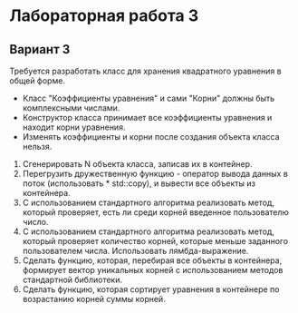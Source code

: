 # Лабораторная работа 3
## Вариант 3
Требуется разработать класс для хранения квадратного уравнения в общей форме.
- Класс "Коэффициенты уравнения" и сами "Корни" должны быть комплексными числами.
- Конструктор класса принимает все коэффициенты уравнения и находит корни уравнения.
- Изменять коэффициенты и корни после создания объекта класса нельзя.
1. Сгенерировать N объекта класса, записав их в контейнер.
2. Перегрузить дружественную функцию - оператор вывода данных в поток (использовать * std::copy), и вывести все объекты из контейнера.
3. С использованием стандартного алгоритма реализовать метод, который проверяет, есть ли среди корней введенное пользователю число.
4. С использованием стандартного алгоритма реализовать метод, который проверяет количество корней, которые меньше заданного пользователем числа. Использовать лямбда-выражение.
5. Сделать функцию, которая, перебирая все объекты в контейнера, формирует вектор уникальных корней с использованием методов стандартной библиотеки.
6. Сделать функцию, которая сортирует уравнения в контейнере по возрастанию корней суммы корней.
